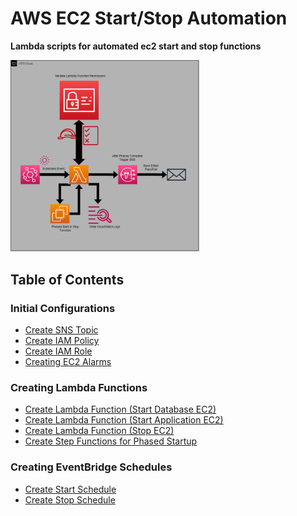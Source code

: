 # AWS EC2 Start/Stop Automation
**Lambda scripts for automated ec2 start and stop functions**

<img src="source/images/iam/lambda_flow.png" width=60% height=50%>
 
 
## Table of Contents
### Initial Configurations
- [Create SNS Topic]()
- [Create IAM Policy](how_to/create_iam_policy.md)
- [Create IAM Role](how_to/create_iam_role.md)
- [Creating EC2 Alarms]()

### Creating Lambda Functions
- [Create Lambda Function (Start Database EC2)]()
- [Create Lambda Function (Start Application EC2)]()
- [Create Lambda Function (Stop EC2)]()
- [Create Step Functions for Phased Startup]()

### Creating EventBridge Schedules
- [Create Start Schedule]()
- [Create Stop Schedule]()
